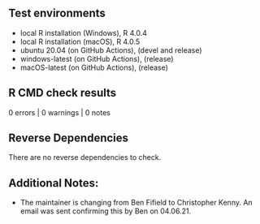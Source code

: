 ## Test environments
* local R installation (Windows), R 4.0.4
* local R installation (macOS), R 4.0.5
* ubuntu 20.04 (on GitHub Actions), (devel and release)
* windows-latest (on GitHub Actions), (release)
* macOS-latest (on GitHub Actions), (release)

## R CMD check results

0 errors | 0 warnings | 0 notes

## Reverse Dependencies
There are no reverse dependencies to check.

## Additional Notes:
* The maintainer is changing from Ben Fifield to Christopher Kenny. An email was sent confirming this by Ben on 04.06.21.


